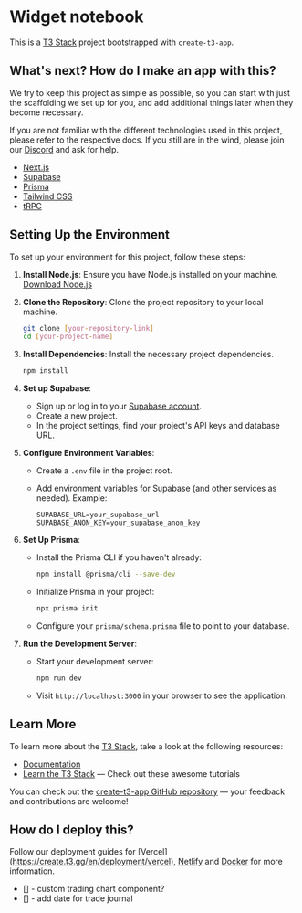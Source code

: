 # Widget notebook

This is a [T3 Stack](https://create.t3.gg/) project bootstrapped with `create-t3-app`.

## What's next? How do I make an app with this?

We try to keep this project as simple as possible, so you can start with just the scaffolding we set up for you, and add additional things later when they become necessary.

If you are not familiar with the different technologies used in this project, please refer to the respective docs. If you still are in the wind, please join our [Discord](https://t3.gg/discord) and ask for help.

- [Next.js](https://nextjs.org)
- [Supabase](https://supabase.com)
- [Prisma](https://prisma.io)
- [Tailwind CSS](https://tailwindcss.com)
- [tRPC](https://trpc.io)

## Setting Up the Environment

To set up your environment for this project, follow these steps:

1. **Install Node.js**: Ensure you have Node.js installed on your machine. [Download Node.js](https://nodejs.org/)

2. **Clone the Repository**: Clone the project repository to your local machine.

   ```bash
   git clone [your-repository-link]
   cd [your-project-name]
   ```

3. **Install Dependencies**: Install the necessary project dependencies.

   ```bash
   npm install
   ```

4. **Set up Supabase**:

   - Sign up or log in to your [Supabase account](https://app.supabase.com/).
   - Create a new project.
   - In the project settings, find your project's API keys and database URL.

5. **Configure Environment Variables**:

   - Create a `.env` file in the project root.
   - Add environment variables for Supabase (and other services as needed). Example:

     ```env
     SUPABASE_URL=your_supabase_url
     SUPABASE_ANON_KEY=your_supabase_anon_key
     ```

6. **Set Up Prisma**:

   - Install the Prisma CLI if you haven't already:

     ```bash
     npm install @prisma/cli --save-dev
     ```

   - Initialize Prisma in your project:

     ```bash
     npx prisma init
     ```

   - Configure your `prisma/schema.prisma` file to point to your database.

7. **Run the Development Server**:

   - Start your development server:

     ```bash
     npm run dev
     ```

   - Visit `http://localhost:3000` in your browser to see the application.

## Learn More

To learn more about the [T3 Stack](https://create.t3.gg/), take a look at the following resources:

- [Documentation](https://create.t3.gg/)
- [Learn the T3 Stack](https://create.t3.gg/en/faq#what-learning-resources-are-currently-available) — Check out these awesome tutorials

You can check out the [create-t3-app GitHub repository](https://github.com/t3-oss/create-t3-app) — your feedback and contributions are welcome!

## How do I deploy this?

Follow our deployment guides for [Vercel]
(https://create.t3.gg/en/deployment/vercel), [Netlify](https://create.t3.gg/en/deployment/netlify) and [Docker](https://create.t3.gg/en/deployment/docker) for more information.

- [] - custom trading chart component?
- [] - add date for trade journal
